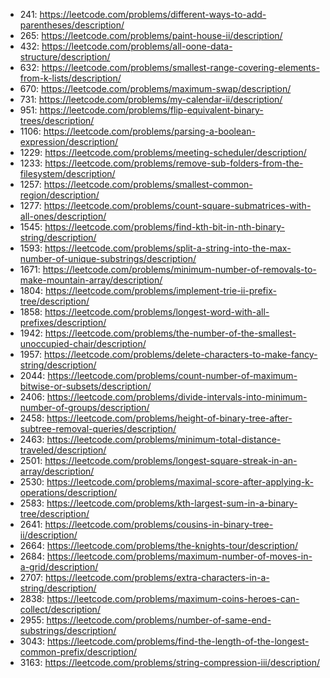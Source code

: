 - 241: https://leetcode.com/problems/different-ways-to-add-parentheses/description/
- 265: https://leetcode.com/problems/paint-house-ii/description/
- 432: https://leetcode.com/problems/all-oone-data-structure/description/
- 632: https://leetcode.com/problems/smallest-range-covering-elements-from-k-lists/description/
- 670: https://leetcode.com/problems/maximum-swap/description/
- 731: https://leetcode.com/problems/my-calendar-ii/description/
- 951: https://leetcode.com/problems/flip-equivalent-binary-trees/description/
- 1106: https://leetcode.com/problems/parsing-a-boolean-expression/description/
- 1229: https://leetcode.com/problems/meeting-scheduler/description/
- 1233: https://leetcode.com/problems/remove-sub-folders-from-the-filesystem/description/
- 1257: https://leetcode.com/problems/smallest-common-region/description/
- 1277: https://leetcode.com/problems/count-square-submatrices-with-all-ones/description/
- 1545: https://leetcode.com/problems/find-kth-bit-in-nth-binary-string/description/
- 1593: https://leetcode.com/problems/split-a-string-into-the-max-number-of-unique-substrings/description/
- 1671: https://leetcode.com/problems/minimum-number-of-removals-to-make-mountain-array/description/
- 1804: https://leetcode.com/problems/implement-trie-ii-prefix-tree/description/
- 1858: https://leetcode.com/problems/longest-word-with-all-prefixes/description/
- 1942: https://leetcode.com/problems/the-number-of-the-smallest-unoccupied-chair/description/
- 1957: https://leetcode.com/problems/delete-characters-to-make-fancy-string/description/
- 2044: https://leetcode.com/problems/count-number-of-maximum-bitwise-or-subsets/description/
- 2406: https://leetcode.com/problems/divide-intervals-into-minimum-number-of-groups/description/
- 2458: https://leetcode.com/problems/height-of-binary-tree-after-subtree-removal-queries/description/
- 2463: https://leetcode.com/problems/minimum-total-distance-traveled/description/
- 2501: https://leetcode.com/problems/longest-square-streak-in-an-array/description/
- 2530: https://leetcode.com/problems/maximal-score-after-applying-k-operations/description/
- 2583: https://leetcode.com/problems/kth-largest-sum-in-a-binary-tree/description/
- 2641: https://leetcode.com/problems/cousins-in-binary-tree-ii/description/
- 2664: https://leetcode.com/problems/the-knights-tour/description/
- 2684: https://leetcode.com/problems/maximum-number-of-moves-in-a-grid/description/
- 2707: https://leetcode.com/problems/extra-characters-in-a-string/description/
- 2838: https://leetcode.com/problems/maximum-coins-heroes-can-collect/description/
- 2955: https://leetcode.com/problems/number-of-same-end-substrings/description/
- 3043: https://leetcode.com/problems/find-the-length-of-the-longest-common-prefix/description/
- 3163: https://leetcode.com/problems/string-compression-iii/description/
